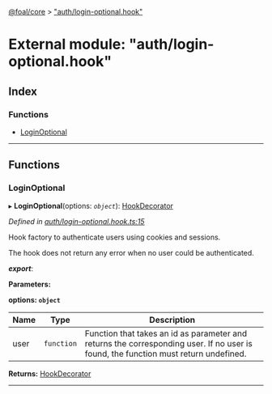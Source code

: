 [@foal/core](../README.md) > ["auth/login-optional.hook"](../modules/_auth_login_optional_hook_.md)

# External module: "auth/login-optional.hook"

## Index

### Functions

* [LoginOptional](_auth_login_optional_hook_.md#loginoptional)

---

## Functions

<a id="loginoptional"></a>

###  LoginOptional

▸ **LoginOptional**(options: *`object`*): [HookDecorator](_core_hooks_.md#hookdecorator)

*Defined in [auth/login-optional.hook.ts:15](https://github.com/FoalTS/foal/blob/cf326d07/packages/core/src/auth/login-optional.hook.ts#L15)*

Hook factory to authenticate users using cookies and sessions.

The hook does not return any error when no user could be authenticated.

*__export__*: 

**Parameters:**

**options: `object`**

| Name | Type | Description |
| ------ | ------ | ------ |
| user | `function` |  Function that takes an id as parameter and returns the corresponding user. If no user is found, the function must return undefined. |

**Returns:** [HookDecorator](_core_hooks_.md#hookdecorator)

___

